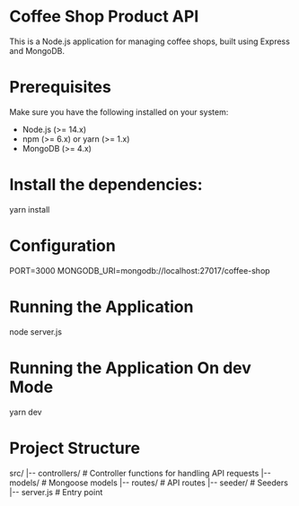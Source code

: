 # Coffee Shop Product API

This is a Node.js application for managing coffee shops, built using Express and MongoDB.

# Prerequisites

Make sure you have the following installed on your system:

- Node.js (>= 14.x)
- npm (>= 6.x) or yarn (>= 1.x)
- MongoDB (>= 4.x)

# Install the dependencies:
yarn install

# Configuration
PORT=3000
MONGODB_URI=mongodb://localhost:27017/coffee-shop

# Running the Application
node server.js

# Running the Application On dev Mode
yarn dev

# Project Structure
src/
|-- controllers/     # Controller functions for handling API requests
|-- models/          # Mongoose models
|-- routes/          # API routes
|-- seeder/          # Seeders
|-- server.js        # Entry point

